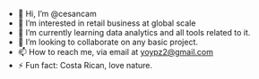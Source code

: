 - 👋 Hi, I’m @cesancam
- 👀 I’m interested in retail business at global scale
- 🌱 I’m currently learning data analytics and all tools related to it.
- 💞️ I’m looking to collaborate on any basic project.
- 📫 How to reach me, via email at yoypz2@gmail.com
- ⚡ Fun fact: Costa Rican, love nature.
<!---
cesancam/cesancam is a ✨ special ✨ repository because its `README.md` (this file) appears on your GitHub profile.
You can click the Preview link to take a look at your changes.
--->


